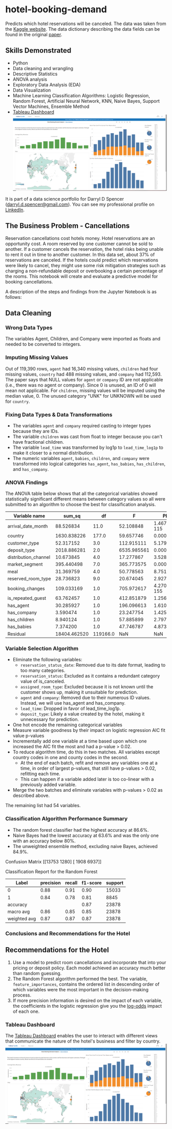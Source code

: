 # hotel-booking-demand
Predicts which hotel reservations will be canceled. The data was taken from the [Kaggle website](https://www.kaggle.com/datasets/jessemostipak/hotel-booking-demand).
The data dictionary describing the data fields can be found in the original [paper](https://www.sciencedirect.com/science/article/pii/S2352340918315191).

## Skills Demonstrated
  - Python
  - Data cleaning and wrangling
  - Descriptive Statistics
  - ANOVA analysis
  - Exploratory Data Analysis (EDA)
  - Data Visualization
  - Machine Learning Classification Algorithms: Logistic Regression, Random Forest, Artificial Neural Network, KNN, Naive Bayes, Support Vector Machines, Ensemble Method
  - [Tableau Dashboard](https://public.tableau.com/app/profile/darryl.spencer/viz/HotelBookingDemandAnalysis_16904256930440/Dashboard1?publish=yes) ![Tableau Dashboard](TableauDashboard.PNG)

It is part of a data science portfolio for Darryl D Spencer (darryl.d.spencer@gmail.com). You can see my professional profile on [LinkedIn](https://www.linkedin.com/in/darryldspencer/).

## The Business Problem - Cancellations
Reservation cancellations cost hotels money. Hotel reservations are an opportunity cost. A room reserved by one customer cannot be sold to another. If a customer cancels the reservation, the hotel risks being unable to rent it out in time to another customer. In this data set, about 37% of reservations are canceled. If the hotels could predict which reservations were likely to cancel, they might use some risk mitigation strategies such as charging a non-refundable deposit or overbooking a certain percentage of the rooms. This notebook will create and evaluate a predictive model for booking cancellations.


A description of the steps and findings from the Jupyter Notebook is as follows:

## Data Cleaning

### Wrong Data Types
The variables Agent, Children, and Company were imported as floats and needed to be converted to integers. 

### Imputing Missing Values
Out of 119,390 rows, `agent` had 16,340 missing values, `children` had four missing values, `country` had 488 missing values, and `company` had 112,593. 
The paper says that NULL values for `agent` or `company` ID are not applicable (i.e., there was no agent or company). Since 0 is unused, an ID of 0 will mean not applicable.
For `children`, missing values will be imputed using the median value, 0.
The unused category "UNK" for UNKNOWN will be used for `country`.

### Fixing Data Types & Data Transformations
  - The variables `agent` and `company` required casting to integer types because they are IDs.
  - The variable `children` was cast from float to integer because you can't have fractional children.
  - The variable `lead_time` was transformed by log1p to `lead_time_log1p` to make it closer to a normal distribution.
  - The numeric variables `agent`, `babies`, `children`, and `company` were transformed into logical categories `has_agent`, `has_babies`, `has_children`, and `has_company`.

### ANOVA Findings

The ANOVA table below shows that all the categorical variables showed statistically significant different means between category values so all were submitted to an algorithm to choose the best for classification analysis.


| Variable name        |     sum_sq    |      df  |       F     |     PR(>F)     |
|----------------------|---------------|----------|-------------|----------------|
| arrival_date_month   |     88.526834 |     11.0 |   52.108848 |  1.467621e-115 |
| country              |   1630.838226 |    177.0 |   59.657746 |  0.000000e+00  |
| customer_type        |     52.317152 |      3.0 |  112.915111 |  5.179361e-73  |
| deposit_type         |   2018.886281 |      2.0 | 6535.985561 |  0.000000e+00  |
| distribution_channel |    10.673845  |      4.0 |   17.277867 |  3.528990e-14  |
| market_segment       |   395.440498  |      7.0 |  365.773575 |  0.000000e+00  |
| meal                 |    31.369759  |      4.0 |   50.778563 |  8.751435e-43  |
| reserved_room_type   |    28.736823  |      9.0 |   20.674045 |  2.927160e-35  |
| booking_changes      |   109.033169  |      1.0 |  705.972617 |  4.270900e-155 |
| is_repeated_guest    |    63.762457  |      1.0 |  412.851879 |  1.256144e-91  |
| has_agent            |    30.285927  |      1.0 |  196.096613 |  1.610768e-44  |
| has_company          |     3.590474  |      1.0 |   23.247754 |  1.425919e-06  |
| has_children         |     8.940124  |      1.0 |   57.885899 |  2.797975e-14  |
| has_babies           |     7.374200  |      1.0 |   47.746787 |  4.873997e-12  |
| Residual             | 18404.462520  | 119166.0 |         NaN |           NaN  |

### Variable Selection Algorithm
- Eliminate the following variables:
  - `reservation_status_date`: Removed due to its date format, leading to too many categories.
  - `reservation_status`: Excluded as it contains a redundant category value of is_canceled.
  - `assigned_room_type`: Excluded because it is not known until the customer shows up, making it unsuitable for prediction.
  - `agent` and `company`: Removed due to their numerous ID values. Instead, we will use has_agent and has_company.
  - `lead_time`: Dropped in favor of lead_time_log1p.
  - `deposit_type`: Likely a value created by the hotel, making it unnecessary for prediction.
- One hot encode the remaining categorical variables
- Measure variable goodness by their impact on logistic regression AIC fit value p-values
- Incrementally add one variable at a time based upon which one increased the AIC fit the most and had a p-value > 0.02.
- To reduce algorithm time, do this in two matches. All variables except country codes in one and county codes in the second.
  - At the end of each batch, refit and remove any variables one at a time, in order of largest p-values, that still have p-values > 0.02, refitting each time.
  - This can happen if a variable added later is too co-linear with a previously added variable.
- Merge the two batches and eliminate variables with p-values > 0.02 as described above.

The remaining list had 54 variables.

### Classification Algorithm Performance Summary
- The random forest classifier had the highest accuracy at 86.6%.
- Naive Bayes had the lowest accuracy at 63.6% and was the only one with an accuracy below 80%.
- The unweighted ensemble method, excluding naive Bayes, achieved 84.9%.

Confusion Matrix
[[13753  1280] [ 1908  6937]]

Classification Report for the Random Forest

|    Label    | precision | recall | f1-score | support |
|-------------|-----------|--------|----------|---------|
|           0 |      0.88 |  0.91  |    0.90  |   15033 |
|           1 |      0.84 |  0.78  |    0.81  |    8845 |   
|    accuracy |           |        |    0.87  |   23878 |
|   macro avg |      0.86 |  0.85  |    0.85  |   23878 |
|weighted avg |      0.87 |  0.87  |    0.87  |   23878 |


### Conclusions and Recommendations for the Hotel
## Recommendations for the Hotel
1. Use a model to predict room cancellations and incorporate that into your pricing or deposit policy. Each model achieved an accuracy much better than random guessing.
2. The Random Forest algorithm performed the best. The variable, `feature_importances`, contains the ordered list in descending order of which variables were the most important in the decision-making process.
3. If more precision information is desired on the impact of each variable, the coefficients in the logistic regression give you the [log-odds](https://www.statisticshowto.com/log-odds/) impact of each one.

### Tableau Dashboard
The [Tableau Dashboard](https://public.tableau.com/app/profile/darryl.spencer/viz/HotelBookingDemandAnalysis_16904256930440/Dashboard1?publish=yes) enables the user to interact with different views that communicate the nature of the hotel's business and filter by country. 
![Tableau Dashboard](TableauDashboard.PNG)
